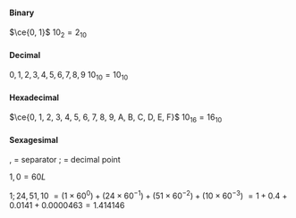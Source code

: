 
#### Binary
$\ce{0, 1}$
$10_{2} = 2_{10}$
#### Decimal
$0, 1, 2, 3, 4, 5, 6, 7, 8, 9$
$10_{10} = 10_{10}$

#### Hexadecimal
$\ce{0, 1, 2, 3, 4, 5, 6, 7, 8, 9, A, B, C, D, E, F}$
$10_{16} = 16_{10}$


#### Sexagesimal
$,$ = separator
$;$ = decimal point

$1,0 = 60L$

$1; 24, 51, 10$
$= (1 \times 60^ {0})+ (24 \times 60^{-1}) + (51 \times 60^{-2}) + (10 \times 60^{-3})$
$= 1 + 0.4 + 0.0141 + 0.0000463 = 1.414146$
